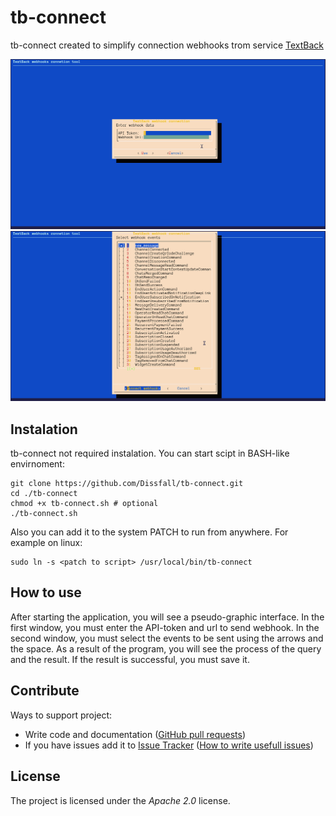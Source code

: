 tb-connect
==========
tb-connect created to simplify connection webhooks trom service [TextBack](https://textback.ru/)

![alt text](https://github.com/Dissfall/tb-connect/raw/release-1.0/screenshots/1.png)
![alt text](https://github.com/Dissfall/tb-connect/raw/release-1.0/screenshots/2.png)


Instalation
-----------

tb-connect not required instalation. You can start scipt in BASH-like envirnoment:
```shell
git clone https://github.com/Dissfall/tb-connect.git
cd ./tb-connect
chmod +x tb-connect.sh # optional
./tb-connect.sh
```
Also you can add it to the system PATCH to run from anywhere. For example on linux:
```shell
sudo ln -s <patch to script> /usr/local/bin/tb-connect
```

How to use
-----------

After starting the application, you will see a pseudo-graphic interface. In the first window, you must enter the API-token and url to send webhook. In the second window, you must select the events to be sent using the arrows and the space. As a result of the program, you will see the process of the query and the result. If the result is successful, you must save it.

Contribute
----------

Ways to support project:
 * Write code and documentation ([GitHub pull requests](https://www.thinkful.com/learn/github-pull-request-tutorial/#Time-to-Submit-Your-First-PR))
 * If you have issues add it to [Issue Tracker](https://github.com/Dissfall/tb-connect/issues) ([How to write usefull issues](https://upthemes.com/blog/2014/02/writing-useful-github-issues/))

 License
 -------

 The project is licensed under the _Apache 2.0_ license.
